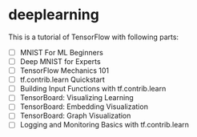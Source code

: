 # deeplearning

This is a tutorial of TensorFlow with following parts:

- [ ] MNIST For ML Beginners
- [ ] Deep MNIST for Experts
- [ ] TensorFlow Mechanics 101
- [ ] tf.contrib.learn Quickstart
- [ ] Building Input Functions with tf.contrib.learn
- [ ] TensorBoard: Visualizing Learning
- [ ] TensorBoard: Embedding Visualization
- [ ] TensorBoard: Graph Visualization
- [ ] Logging and Monitoring Basics with tf.contrib.learn
